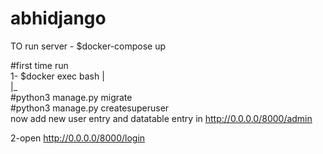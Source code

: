 # abhidjango
TO run server -
$docker-compose up


#first time run<br/>
1- $docker exec <web-container-id> bash
	|<br/>
	|_<br/>
	  #python3 manage.py migrate <br/>
	  #python3 manage.py createsuperuser <br/>
 now add new user entry and datatable entry in http://0.0.0.0/8000/admin <br/>

2-open http://0.0.0.0/8000/login


